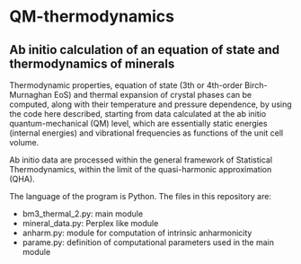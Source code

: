 # QM-thermodynamics

## Ab initio calculation of an equation of state and thermodynamics of minerals

Thermodynamic properties, equation of state (3th or 4th-order Birch-Murnaghan EoS) and thermal expansion of crystal phases can be computed, 
along with their temperature and pressure dependence, by using the code here described, starting from data calculated at the ab initio quantum-mechanical (QM) level, 
which are essentially static energies (internal energies) and vibrational frequencies as functions of the unit cell volume.

Ab initio data are processed within the general framework of Statistical Thermodynamics, within the limit of the quasi-harmonic approximation (QHA).

The language of the program is Python. The files in this repository are:

- bm3_thermal_2.py: main module
- mineral_data.py:  Perplex like module
- anharm.py:        module for computation of intrinsic anharmonicity
- parame.py:        definition of computational parameters used in the main module
